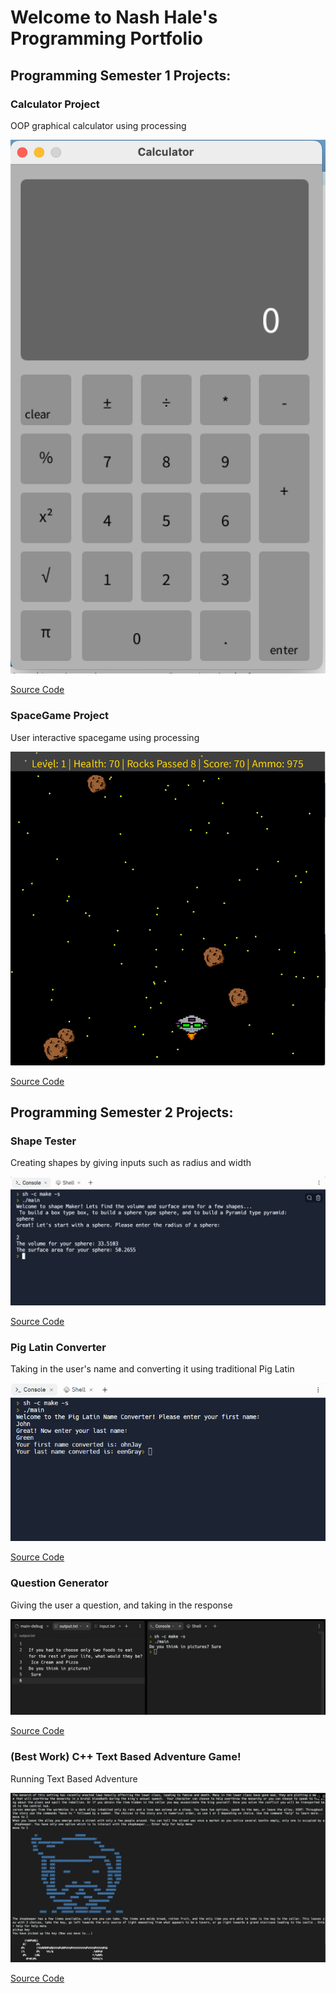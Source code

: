 # Welcome to Nash Hale's Programming Portfolio

## Programming Semester 1 Projects:

### Calculator Project

OOP graphical calculator using processing

![Calculator](https://github.com/nashale/A3ProgrammingPortfolio2022/blob/gh-pages/images/calc.png?raw=true)

[Source Code](https://github.com/nashale/A3ProgrammingPortfolio2022/tree/gh-pages/src/calculator)

### SpaceGame Project 

User interactive spacegame using processing

![Space Game](https://github.com/nashale/A3ProgrammingPortfolio2022/blob/gh-pages/images/spaceGame.png?raw=true)

[Source Code](https://github.com/nashale/A3ProgrammingPortfolio2022/tree/gh-pages/src/spacegame)

## Programming Semester 2 Projects:

### Shape Tester

Creating shapes by giving inputs such as radius and width

![Shape Tester](https://github.com/nashale/A3ProgrammingPortfolio2022/blob/gh-pages/images/shapeTester.png?raw=true)

[Source Code](https://github.com/nashale/A3ProgrammingPortfolio2022/tree/gh-pages/src/shapeTester)

### Pig Latin Converter 

Taking in the user's name and converting it using traditional Pig Latin

![Pig Latin](https://github.com/nashale/A3ProgrammingPortfolio2022/blob/gh-pages/images/pigLatin.png?raw=true)

[Source Code](https://github.com/nashale/A3ProgrammingPortfolio2022/tree/gh-pages/src/pigLatin)

### Question Generator

Giving the user a question, and taking in the response

![Question Generator](https://github.com/nashale/A3ProgrammingPortfolio2022/blob/gh-pages/images/questionGenerator.png?raw=true)

[Source Code](https://github.com/nashale/A3ProgrammingPortfolio2022/blob/gh-pages/src/ioTesting/main.cpp)

### (Best Work) C++ Text Based Adventure Game!

Running Text Based Adventure

![running C++ Text Based Adventure](https://github.com/nashale/A3ProgrammingPortfolio2022/blob/gh-pages/images/runningTBA.png?raw=true)

[Source Code](https://github.com/nashale/A3ProgrammingPortfolio2022/tree/gh-pages/src/C-Text-Based-Adventure-main/textBasedAdventure/src/main)
